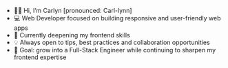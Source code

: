 - 👋🏼 Hi, I’m Carlyn [pronounced: Carl-lynn]
- 💻 Web Developer focused on building responsive and user-friendly web apps
- 🌱 Currently deepening my frontend skills
- 💡 Always open to tips, best practices and collaboration opportunities
- 🎯 Goal: grow into a Full-Stack Engineer while continuing to sharpen my frontend expertise

<!---
carlynevertson/carlynevertson is a ✨ special ✨ repository because its `README.md` (this file) appears on your GitHub profile.
You can click the Preview link to take a look at your changes.
--->
